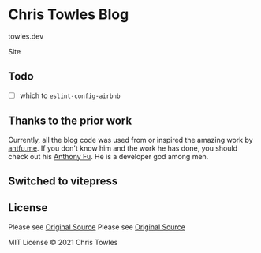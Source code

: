 # Chris Towles Blog

towles.dev

Site

## Todo

- [ ] which to `eslint-config-airbnb`

## Thanks to the prior work

Currently, all the blog code was used from or inspired the amazing work by [antfu.me](https://github.com/antfu/antfu.me).  If you don't know him and the work he has done, you should check out his [Anthony Fu](https://github.com/sponsors/antfu). He is a developer god among men.

## Switched to vitepress

## License

Please see [Original Source](https://github.com/antfu/antfu.me/blob/main/LICENSE)
Please see [Original Source](https://github.com/antfu/antfu.me/blob/main/LICENSE)

MIT License © 2021 Chris Towles
